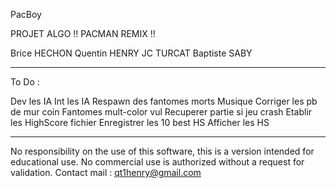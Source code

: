 PacBoy

PROJET ALGO !! PACMAN REMIX !!

Brice HECHON
Quentin HENRY
JC TURCAT
Baptiste SABY

---

To Do :

Dev les IA
Int les IA
Respawn des fantomes morts
Musique
Corriger les pb de mur coin
Fantomes mult-color vul
Recuperer partie si jeu crash
Etablir les HighScore fichier
Enregistrer les 10 best HS
Afficher les HS

---

No responsibility on the use of this software, this is a version intended for educational use. No commercial use is authorized without a request for validation.
Contact mail : qt1henry@gmail.com
